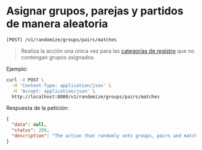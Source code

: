 # Asignar grupos, parejas y partidos de manera aleatoria

```
[POST] /v1/randomize/groups/pairs/matches
```

> Realiza la acción una única vez para las [categorías de registro](../registration-categores/index.html) que no contengan grupos asignados.

Ejemplo:

```bash
curl -X POST \
  -H 'Content-Type: application/json' \
  -H 'Accept: application/json' \
  http://localhost:8080/v1/randomize/groups/pairs/matches
```

Respuesta de la petición:

```json
{
  "data": null,
  "status": 200,
  "description": "The action that randomly sets groups, pairs and matches was executed successfully"
}
```
